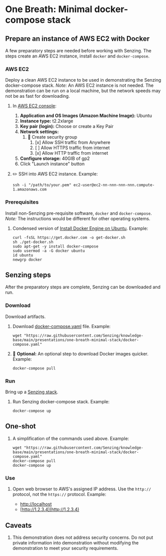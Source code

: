 # One Breath: Minimal docker-compose stack

## Prepare an instance of AWS EC2 with Docker

A few preparatory steps are needed before working with Senzing.
The steps create an AWS EC2 instance, install `docker` and `docker-compose`.

### AWS EC2

Deploy a clean AWS EC2 instance to be used in demonstrating the Senzing docker-compose stack.
*Note:* An AWS EC2 instance is not needed.
The demonstration can be run on a local machine,
but the network speeds may not be as fast for downloading.

1. In [AWS EC2 console](https://us-east-2.console.aws.amazon.com/ec2/home):
    1. **Application and OS Images (Amazon Machine Image):**  Ubuntu
    1. **Instance type:** t2.2xlarge
    1. **Key pair (login):** Choose or create a Key Pair
    1. **Network settings:**
        1. :radio_button: Create security group
            1. [x] Allow SSH traffic from Anywhere
            1. [ ] Allow HTTPS traffic from internet
            1. [x] Allow HTTP traffic from internet
    1. **Configure storage:** 40GIB of gp2
    1. Click "Launch instance" button
1. :pencil2: SSH into AWS EC2 instance.
   Example:

    ```console
    ssh -i "/path/to/your.pem" ec2-user@ec2-nn-nnn-nnn-nnn.compute-1.amazonaws.com
    ```

### Prerequisites

Install non-Senzing pre-requisite software,
`docker` and `docker-compose`.
*Note:* The instructions would be different for other operating systems.

1. Condensed version of
   [Install Docker Engine on Ubuntu](https://docs.docker.com/engine/install/ubuntu/).
   Example:

    ```console
    curl -fsSL https://get.docker.com -o get-docker.sh
    sh ./get-docker.sh
    sudo apt-get -y install docker-compose
    sudo usermod -a -G docker ubuntu
    id ubuntu
    newgrp docker

    ```

## Senzing steps

After the preparatory steps are complete,
Senzing can be downloaded and run.

### Download

Download artifacts.

1. Download
   [docker-compose.yaml](https://github.com/Senzing/knowledge-base/blob/main/presentations/one-breath-minimal-stack/docker-compose.yaml)
   file.
   Example:

    ```console
    wget "https://raw.githubusercontent.com/Senzing/knowledge-base/main/presentations/one-breath-minimal-stack/docker-compose.yaml"

    ```

1. :thinking: **Optional:** An optional step to download Docker images quicker.
   Example:

    ```console
    docker-compose pull

    ```

### Run

Bring up a [Senzing stack](https://github.com/Senzing/docker-compose-demo#overview).

1. Run Senzing docker-compose stack.
   Example:

    ```console
    docker-compose up

    ```

## One-shot

1. A simplification of the commands used above.
   Example:

    ```console
    wget "https://raw.githubusercontent.com/Senzing/knowledge-base/main/presentations/one-breath-minimal-stack/docker-compose.yaml"
    docker-compose pull
    docker-compose up

    ```

### Use

1. Open web browser to AWS's assigned IP address.
   Use the `http://` protocol, not the `https://` protocol.
   Example:

   - [http://localhost](http://localhost)
   - [http://1.2.3.4](http://1.2.3.4)

## Caveats

1. This demonstration does not address security concerns.
   Do not put private information into demonstration without
   modifying the demonstration to meet your security requirements.
